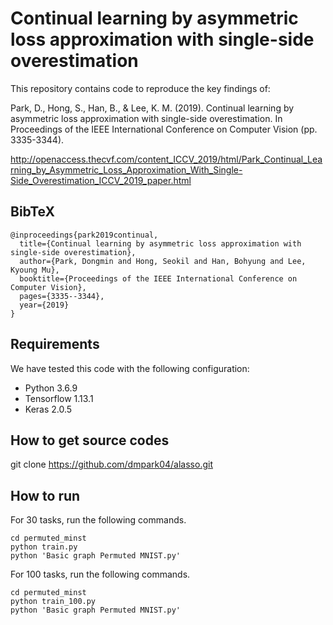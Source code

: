 # Continual learning by asymmetric loss approximation with single-side overestimation

This repository contains code to reproduce the key findings of:

Park, D., Hong, S., Han, B., & Lee, K. M. (2019). Continual learning by asymmetric loss approximation 
with single-side overestimation. 
In Proceedings of the IEEE International Conference on Computer Vision (pp. 3335-3344).

http://openaccess.thecvf.com/content_ICCV_2019/html/Park_Continual_Learning_by_Asymmetric_Loss_Approximation_With_Single-Side_Overestimation_ICCV_2019_paper.html

## BibTeX
```
@inproceedings{park2019continual,
  title={Continual learning by asymmetric loss approximation with single-side overestimation},
  author={Park, Dongmin and Hong, Seokil and Han, Bohyung and Lee, Kyoung Mu},
  booktitle={Proceedings of the IEEE International Conference on Computer Vision},
  pages={3335--3344},
  year={2019}
}
```


## Requirements

We have tested this code with the following configuration:

* Python 3.6.9
* Tensorflow 1.13.1
* Keras 2.0.5

## How to get source codes
git clone https://github.com/dmpark04/alasso.git

## How to run

For 30 tasks, run the following commands. 

```
cd permuted_minst
python train.py
python 'Basic graph Permuted MNIST.py'
```

For 100 tasks, run the following commands. 

```
cd permuted_minst
python train_100.py
python 'Basic graph Permuted MNIST.py'
```

